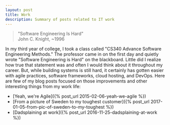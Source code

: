 ```yaml
---
layout: post
title: Work
description: Summary of posts related to IT work
---
```


> "Software Engineering Is Hard"<br/>
> John C. Knight, ~1996  

In my third year of college, I took a class called "CS340 Advance Software Engineering Methods." The professor came in on the first day and quietly wrote "Software Engineering is Hard" on the blackboard. Little did I realize how true that statement was and often I would think about it throughout my career. But, while building systems is still hard, it certainly has gotten easier with agile practices, software frameworks, cloud hosting, and DevOps. Here are few of my blog posts focused on those improvements and other interesting things from my work life:

- [Yeah, we're Agile]({% post_url 2015-02-06-yeah-we-agile %})
- [From a picture of Sweden to my toughest customer]({% post_url 2017-01-05-from-pic-of-sweden-to-my-toughest %})
- [Dadsplaining at work]({% post_url 2016-11-25-dadsplaining-at-work %})


<!--

- I saw something awesome today 
- What I learned/re-affirmed at InnoVAte Virgina
- Comparing government code challenges
- I logged a bug on a government website and it was fixed the next day
- I FELL IN LOVE! with a tweet. (about agile)   

--->
